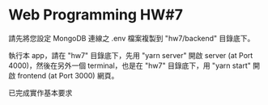 # Web Programming HW#7

請先將您設定 MongoDB 連線之 .env 檔案複製到 "hw7/backend" 目錄底下。  

執行本 app，請在 "hw7" 目錄底下，先用 "yarn server" 開啟 server (at Port 4000)，然後在另外一個 terminal，也是在 "hw7" 目錄底下，用 "yarn start" 開啟 frontend (at Port 3000) 網頁。

已完成實作基本要求
